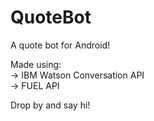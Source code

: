 # QuoteBot
A quote bot for Android!

Made using:</br> 
 -> IBM Watson Conversation API</br>
 -> FUEL API

Drop by and say hi!
